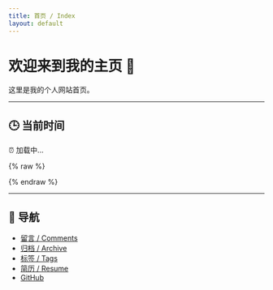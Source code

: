 ```yaml
---
title: 首页 / Index
layout: default
---
```


# 欢迎来到我的主页 👋

这里是我的个人网站首页。

---

## 🕒 当前时间
<div id="time-box">⏰ 加载中...</div>

{% raw %}
<script>
// 显示当前时间（自动刷新）
function updateTime() {
  const now = new Date();
  document.getElementById("time-box").innerHTML =
    "⏰ 当前时间：" + now.toLocaleString();
}
setInterval(updateTime, 1000);
updateTime();
</script>
{% endraw %}

---

## 📑 导航
- [留言 / Comments](/comments/)
- [归档 / Archive](/archive/)
- [标签 / Tags](/tags/)
- [简历 / Resume](/resume/)
- [GitHub](https://github.com/JW53111)
